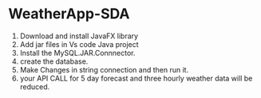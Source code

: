 # WeatherApp-SDA


1. Download and install JavaFX library
2. Add jar files in Vs code Java project
3. Install the MySQL.JAR.Connnector.
4. create the database.
5. Make Changes in string connection and then run it.
6. your API CALL for 5 day forecast and three hourly weather data will be reduced.   
